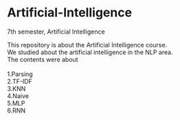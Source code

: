 # Artificial-Intelligence
7th semester, Artificial Intelligence<br>

This repository is about the Artificial Intelligence course.<br>
We studied about the artificial intelligence in the NLP area.<br>
The contents were about<br><br>
1.Parsing<br>
2.TF-IDF<br>
3.KNN<br>
4.Naive<br>
5.MLP<br>
6.RNN<br>
